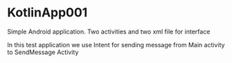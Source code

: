 # KotlinApp001
Simple Android application.
Two activities and two xml file for interface

In this test application we use Intent for sending message from Main activity to SendMessage Activity
